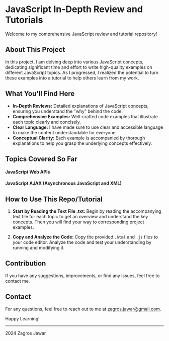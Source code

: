 # JavaScript In-Depth Review and Tutorials

Welcome to my comprehensive JavaScript review and tutorial repository!

## About This Project

In this project, I am delving deep into various JavaScript concepts, dedicating significant time and effort to write high-quality examples on different JavaScript topics. As I progressed, I realized the potential to turn these examples into a tutorial to help others learn from my work.

## What You'll Find Here

- **In-Depth Reviews:** Detailed explanations of JavaScript concepts, ensuring you understand the "why" behind the code.
- **Comprehensive Examples:** Well-crafted code examples that illustrate each topic clearly and concisely.
- **Clear Language:** I have made sure to use clear and accessible language to make the content understandable for everyone.
- **Conceptual Clarity:** Each example is accompanied by thorough explanations to help you grasp the underlying concepts effectively.

## Topics Covered So Far

#### JavaScript Web APIs 

#### JavaScript AJAX (Asynchronous JavaScript and XML) 



## How to Use This Repo/Tutorial

1. **Start by Reading the Text File .txt:**
   Begin by reading the accompanying text file for each topic to get an overview and understand the key concepts.
   Then you will find your way to corresponding project examples.
   
3. **Copy and Analyze the Code:**
   Copy the provided `.html` and `.js` files to your code editor. Analyze the code and test your understanding by running and modifying it.

## Contribution

If you have any suggestions, improvements, or find any issues, feel free to contact me.

## Contact

For any questions, feel free to reach out to me at [zagros.jawar@gmail.com](mailto:zagros.jawar@gmail.com).

Happy Learning!

---

2024 Zagros Jawar
